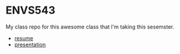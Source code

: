 # ENVS543

My class repo for this awesome class that I'm taking this sesemster. 


- [resume](https://chrispleasant1.github.io/ENVS543/R%C3%A9sum%C3%A9inR.html)
- [presentation](https://chrispleasant1.github.io/ENVS543/Presentation.html)


